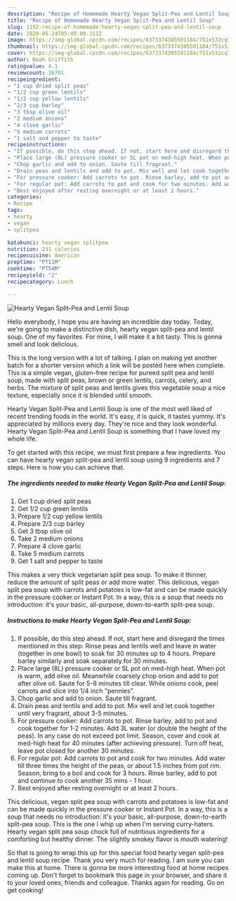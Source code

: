 ```yaml
---
description: "Recipe of Homemade Hearty Vegan Split-Pea and Lentil Soup"
title: "Recipe of Homemade Hearty Vegan Split-Pea and Lentil Soup"
slug: 1192-recipe-of-homemade-hearty-vegan-split-pea-and-lentil-soup
date: 2020-05-24T05:49:00.151Z
image: https://img-global.cpcdn.com/recipes/6373374305501184/751x532cq70/hearty-vegan-split-pea-and-lentil-soup-recipe-main-photo.jpg
thumbnail: https://img-global.cpcdn.com/recipes/6373374305501184/751x532cq70/hearty-vegan-split-pea-and-lentil-soup-recipe-main-photo.jpg
cover: https://img-global.cpcdn.com/recipes/6373374305501184/751x532cq70/hearty-vegan-split-pea-and-lentil-soup-recipe-main-photo.jpg
author: Noah Griffith
ratingvalue: 4.1
reviewcount: 36701
recipeingredient:
- "1 cup dried split peas"
- "1/2 cup green lentils"
- "1/2 cup yellow lentils"
- "2/3 cup barley"
- "3 tbsp olive oil"
- "2 medium onions"
- "4 clove garlic"
- "5 medium carrots"
- "1 salt and pepper to taste"
recipeinstructions:
- "If possible, do this step ahead. If not, start here and disregard the times mentioned in this step: Rinse peas and lentils well and leave in water (together in one bowl) to soak for 30 minutes up to 4 hours. Prepare barley similarly and soak separately for 30 minutes."
- "Place large (8L) pressure cooker or 5L pot on med-high heat. When pot is warm, add olive oil. Meanwhile coarsely chop onion and add to pot after olive oil. Saute for 5-8 minutes till clear. While onions cook, peel carrots and slice into 1/4 inch &#34;pennies&#34;."
- "Chop garlic and add to onion. Saute till fragrant."
- "Drain peas and lentils and add to pot. Mix well and let cook together until very fragrant, about 3-5 minutes."
- "For pressure cooker: Add carrots to pot. Rinse barley, add to pot and cook together for 1-2 minutes. Add 3L water (or double the height of the peas). In any case do not exceed pot limit. Season, cover and cook at med-high heat for 40 minutes (after achieving pressure). Turn off heat, leave pot closed for another 30 minutes."
- "For regular pot: Add carrots to pot and cook for two minutes. Add water till three times the height of the peas, or about 1.5 inches from pot rim. Season, bring to a boil and cook for 3 hours. Rinse barley, add to pot and continue to cook another 35 mins - 1 hour."
- "Best enjoyed after resting overnight or at least 2 hours."
categories:
- Recipe
tags:
- hearty
- vegan
- splitpea

katakunci: hearty vegan splitpea 
nutrition: 231 calories
recipecuisine: American
preptime: "PT11M"
cooktime: "PT54M"
recipeyield: "2"
recipecategory: Lunch

---
```



![Hearty Vegan Split-Pea and Lentil Soup](https://img-global.cpcdn.com/recipes/6373374305501184/751x532cq70/hearty-vegan-split-pea-and-lentil-soup-recipe-main-photo.jpg)

Hello everybody, I hope you are having an incredible day today. Today, we're going to make a distinctive dish, hearty vegan split-pea and lentil soup. One of my favorites. For mine, I will make it a bit tasty. This is gonna smell and look delicious.

This is the long version with a lot of talking. I plan on making yet another batch for a shorter version which a link will be posted here when complete. This is a simple vegan, gluten-free recipe for pureed split pea and lentil soup, made with split peas, brown or green lentils, carrots, celery, and herbs. The mixture of split peas and lentils gives this vegetable soup a nice texture, especially once it is blended until smooth.

Hearty Vegan Split-Pea and Lentil Soup is one of the most well liked of recent trending foods in the world. It's easy, it is quick, it tastes yummy. It's appreciated by millions every day. They're nice and they look wonderful. Hearty Vegan Split-Pea and Lentil Soup is something that I have loved my whole life.


To get started with this recipe, we must first prepare a few ingredients. You can have hearty vegan split-pea and lentil soup using 9 ingredients and 7 steps. Here is how you can achieve that.

<!--inarticleads1-->

##### The ingredients needed to make Hearty Vegan Split-Pea and Lentil Soup:

1. Get 1 cup dried split peas
1. Get 1/2 cup green lentils
1. Prepare 1/2 cup yellow lentils
1. Prepare 2/3 cup barley
1. Get 3 tbsp olive oil
1. Take 2 medium onions
1. Prepare 4 clove garlic
1. Take 5 medium carrots
1. Get 1 salt and pepper to taste


This makes a very thick vegetarian split pea soup. To make it thinner, reduce the amount of split peas or add more water. This delicious, vegan split pea soup with carrots and potatoes is low-fat and can be made quickly in the pressure cooker or Instant Pot. In a way, this is a soup that needs no introduction: it&#39;s your basic, all-purpose, down-to-earth split-pea soup. 

<!--inarticleads2-->

##### Instructions to make Hearty Vegan Split-Pea and Lentil Soup:

1. If possible, do this step ahead. If not, start here and disregard the times mentioned in this step: Rinse peas and lentils well and leave in water (together in one bowl) to soak for 30 minutes up to 4 hours. Prepare barley similarly and soak separately for 30 minutes.
1. Place large (8L) pressure cooker or 5L pot on med-high heat. When pot is warm, add olive oil. Meanwhile coarsely chop onion and add to pot after olive oil. Saute for 5-8 minutes till clear. While onions cook, peel carrots and slice into 1/4 inch &#34;pennies&#34;.
1. Chop garlic and add to onion. Saute till fragrant.
1. Drain peas and lentils and add to pot. Mix well and let cook together until very fragrant, about 3-5 minutes.
1. For pressure cooker: Add carrots to pot. Rinse barley, add to pot and cook together for 1-2 minutes. Add 3L water (or double the height of the peas). In any case do not exceed pot limit. Season, cover and cook at med-high heat for 40 minutes (after achieving pressure). Turn off heat, leave pot closed for another 30 minutes.
1. For regular pot: Add carrots to pot and cook for two minutes. Add water till three times the height of the peas, or about 1.5 inches from pot rim. Season, bring to a boil and cook for 3 hours. Rinse barley, add to pot and continue to cook another 35 mins - 1 hour.
1. Best enjoyed after resting overnight or at least 2 hours.


This delicious, vegan split pea soup with carrots and potatoes is low-fat and can be made quickly in the pressure cooker or Instant Pot. In a way, this is a soup that needs no introduction: it&#39;s your basic, all-purpose, down-to-earth split-pea soup. This is the one I whip up when I&#39;m serving curry-haters. Hearty vegan split pea soup chock full of nutritious ingredients for a comforting but healthy dinner. The slightly smokey flavor is mouth watering! 

So that is going to wrap this up for this special food hearty vegan split-pea and lentil soup recipe. Thank you very much for reading. I am sure you can make this at home. There is gonna be more interesting food at home recipes coming up. Don't forget to bookmark this page in your browser, and share it to your loved ones, friends and colleague. Thanks again for reading. Go on get cooking!

